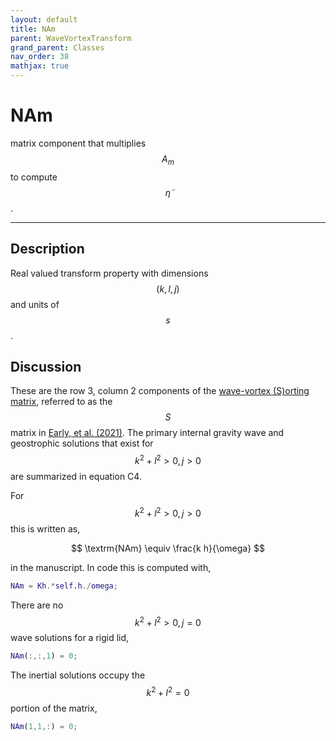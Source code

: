 ```yaml
---
layout: default
title: NAm
parent: WaveVortexTransform
grand_parent: Classes
nav_order: 38
mathjax: true
---
```


#  NAm

matrix component that multiplies $$A_m$$ to compute $$\tilde{\eta}$$.


---

## Description
Real valued transform property with dimensions $$(k,l,j)$$ and units of $$s$$.

## Discussion

These are the row 3, column 2 components of the [wave-vortex (S)orting matrix](/transformations/transformations.html), referred to as the $$S$$ matrix in [Early, et al. (2021)](https://doi.org/10.1017/jfm.2020.995). The primary internal gravity wave and geostrophic solutions that exist for $$k^2+l^2>0, j>0$$ are summarized in equation C4.

For $$k^2+l^2>0, j>0$$ this is written as,

$$
\textrm{NAm} \equiv \frac{k h}{\omega}
$$

in the manuscript. In code this is computed with,

```matlab
NAm = Kh.*self.h./omega;
```

There are no $$k^2+l^2>0, j=0$$ wave solutions for a rigid lid,

```matlab
NAm(:,:,1) = 0;
```

The inertial solutions occupy the $$k^2+l^2=0$$ portion of the matrix,

```matlab
NAm(1,1,:) = 0;
```

